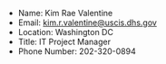 

- Name:  Kim Rae Valentine
- Email: kim.r.valentine@uscis.dhs.gov
- Location: Washington DC
- Title: IT Project Manager
- Phone Number:  202-320-0894
